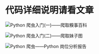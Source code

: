 # 代码详细说明请看文章

![Python 爬虫入门(一)——爬取糗事百科](https://mp.weixin.qq.com/s/ApnEy6NWS2f-DqIIrhHzGw)

![Python 爬虫入门(二)——爬取妹子图](https://mp.weixin.qq.com/s/4TZHgoE_yqeDha17f3Tbew)

![Python 爬虫——Python 岗位分析报告](https://mp.weixin.qq.com/s/8wAHBPnQMbcrP9La7WZiJA)